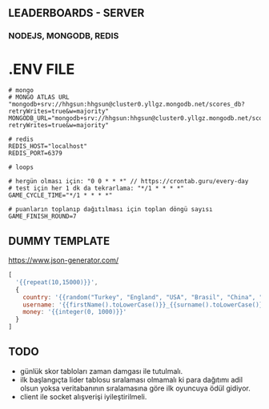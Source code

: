 ## LEADERBOARDS - SERVER
### NODEJS, MONGODB, REDIS


# .ENV FILE
```
# mongo
# MONGO ATLAS URL "mongodb+srv://hhgsun:hhgsun@cluster0.yllgz.mongodb.net/scores_db?retryWrites=true&w=majority"
MONGODB_URL="mongodb+srv://hhgsun:hhgsun@cluster0.yllgz.mongodb.net/scores_db?retryWrites=true&w=majority"

# redis
REDIS_HOST="localhost"
REDIS_PORT=6379

# loops

# hergün olması için: "0 0 * * *" // https://crontab.guru/every-day
# test için her 1 dk da tekrarlama: "*/1 * * * *"
GAME_CYCLE_TIME="*/1 * * * *"

# puanların toplanıp dağıtılması için toplan döngü sayısı
GAME_FINISH_ROUND=7
```

## DUMMY TEMPLATE
https://www.json-generator.com/
```js
[
  '{{repeat(10,15000)}}',
  {
    country: '{{random("Turkey", "England", "USA", "Brasil", "China", "Germany")}}',
    username: '{{firstName().toLowerCase()}}_{{surname().toLowerCase()}}',
    money: '{{integer(0, 1000)}}'
  }
]
```

## TODO
- günlük skor tabloları zaman damgası ile tutulmalı.
- ilk başlangıçta lider tablosu sıralaması olmamalı ki para dağıtımı adil olsun yoksa veritabanının sıralamasına göre ilk oyuncuya ödül gidiyor.
- client ile socket alışverişi iyileştirilmeli.